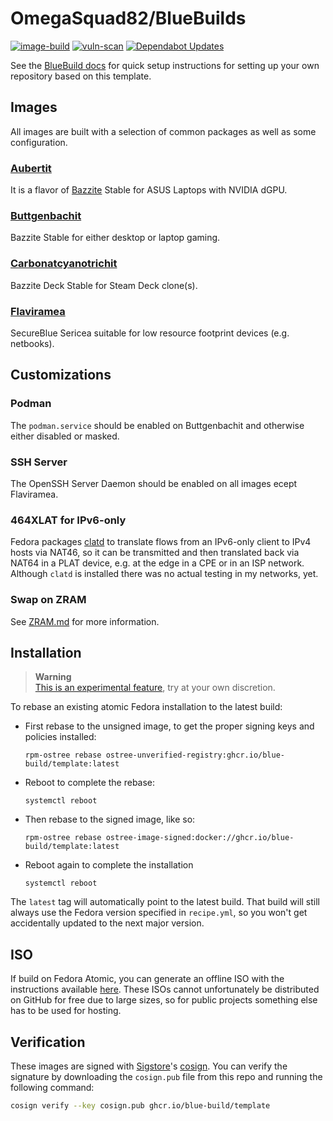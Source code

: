 # OmegaSquad82/BlueBuilds &nbsp;

[![image-build](https://github.com/OmegaSquad82/bluebuilds/actions/workflows/build-image.yml/badge.svg)](https://github.com/OmegaSquad82/bluebuilds/actions/workflows/build-image.yml)
[![vuln-scan](https://github.com/OmegaSquad82/bluebuilds/actions/workflows/vulnerability-scan.yml/badge.svg)](https://github.com/OmegaSquad82/bluebuilds/actions/workflows/vulnerability-scan.yml)
[![Dependabot Updates](https://github.com/OmegaSquad82/bluebuilds/actions/workflows/dependabot/dependabot-updates/badge.svg)](https://github.com/OmegaSquad82/bluebuilds/actions/workflows/dependabot/dependabot-updates)

See the [BlueBuild docs](https://blue-build.org/how-to/setup/) for quick setup instructions for setting up your own repository based on this template.

## Images

All images are built with a selection of common packages as well as some configuration.

### [Aubertit](https://www.mineralienatlas.de/lexikon/index.php/MineralData?lang=en&language=english&mineral=Aubertit)

It is a flavor of [Bazzite](https://bazzite.gg/) Stable for ASUS Laptops with NVIDIA dGPU.

### [Buttgenbachit](https://www.mineralienatlas.de/lexikon/index.php/MineralData?lang=en&language=english&mineral=Buttgenbachit)

Bazzite Stable for either desktop or laptop gaming.

### [Carbonatcyanotrichit](https://www.mineralienatlas.de/lexikon/index.php/MineralData?lang=en&language=english&mineral=Carbonatcyanotrichit)

Bazzite Deck Stable for Steam Deck clone(s).

### [Flaviramea](https://www.ecosia.org/search?tt=mzl&q=Cornus%20sericea%20Flaviramea)

SecureBlue Sericea suitable for low resource footprint devices (e.g. netbooks).

## Customizations

### Podman

The `podman.service` should be enabled on Buttgenbachit and otherwise either disabled or masked.

### SSH Server

The OpenSSH Server Daemon should be enabled on all images ecept Flaviramea.

### 464XLAT for IPv6-only

Fedora packages [clatd](https://packages.fedoraproject.org/pkgs/clatd/clatd/index.html) to translate flows from an IPv6-only client to IPv4 hosts via NAT46, so it can be transmitted and then translated back via NAT64 in a PLAT device, e.g. at the edge in a CPE or in an ISP network. Although `clatd` is installed there was no actual testing in my networks, yet.

### Swap on ZRAM

See [ZRAM.md](ZRAM.md) for more information.

## Installation

> **Warning**  
> [This is an experimental feature](https://www.fedoraproject.org/wiki/Changes/OstreeNativeContainerStable), try at your own discretion.

To rebase an existing atomic Fedora installation to the latest build:

- First rebase to the unsigned image, to get the proper signing keys and policies installed:
  ```
  rpm-ostree rebase ostree-unverified-registry:ghcr.io/blue-build/template:latest
  ```
- Reboot to complete the rebase:
  ```
  systemctl reboot
  ```
- Then rebase to the signed image, like so:
  ```
  rpm-ostree rebase ostree-image-signed:docker://ghcr.io/blue-build/template:latest
  ```
- Reboot again to complete the installation
  ```
  systemctl reboot
  ```

The `latest` tag will automatically point to the latest build. That build will still always use the Fedora version specified in `recipe.yml`, so you won't get accidentally updated to the next major version.

## ISO

If build on Fedora Atomic, you can generate an offline ISO with the instructions available [here](https://blue-build.org/learn/universal-blue/#fresh-install-from-an-iso). These ISOs cannot unfortunately be distributed on GitHub for free due to large sizes, so for public projects something else has to be used for hosting.

## Verification

These images are signed with [Sigstore](https://www.sigstore.dev/)'s [cosign](https://github.com/sigstore/cosign). You can verify the signature by downloading the `cosign.pub` file from this repo and running the following command:

```bash
cosign verify --key cosign.pub ghcr.io/blue-build/template
```
